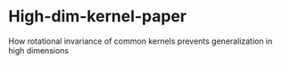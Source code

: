 # High-dim-kernel-paper
How rotational invariance of common kernels prevents generalization in high dimensions
